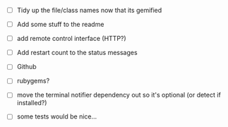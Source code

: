 
- [ ] Tidy up the file/class names now that its gemified
- [ ] Add some stuff to the readme
- [ ] add remote control interface  (HTTP?)
- [ ] Add restart count to the status messages
- [ ] Github
- [ ] rubygems?
- [ ] move the terminal notifier dependency out so it's optional  (or detect if installed?)
- [ ] some tests would be nice...

